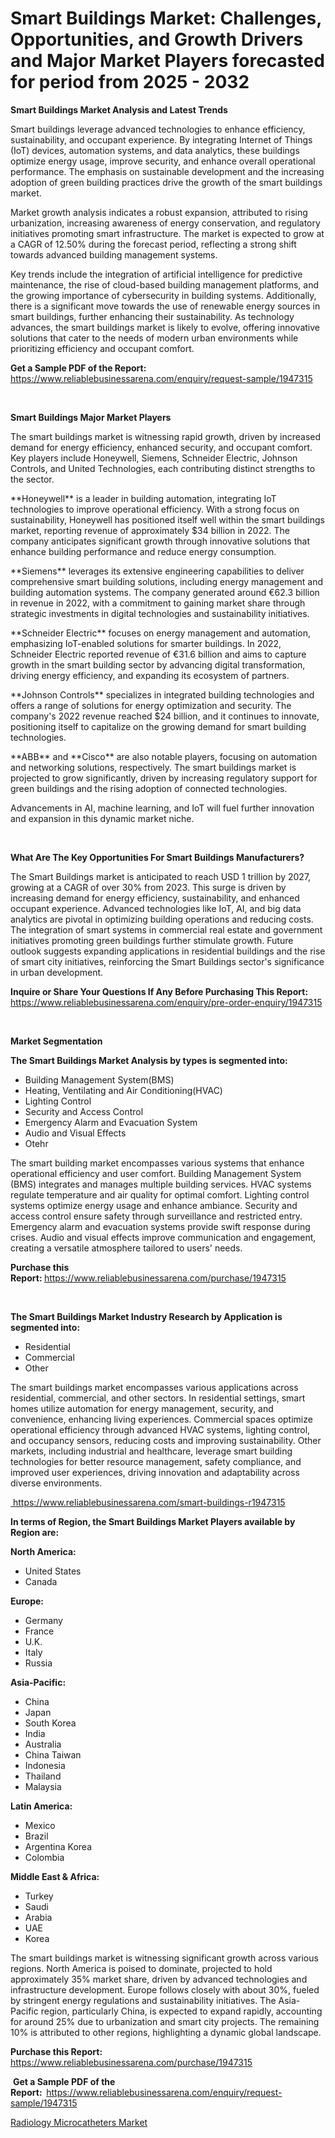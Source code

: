 <p><h1>Smart Buildings Market: Challenges, Opportunities, and Growth Drivers and Major Market Players forecasted for period from 2025 - 2032</h1></p><p><strong>Smart Buildings Market Analysis and Latest Trends</strong></p>
<p><p>Smart buildings leverage advanced technologies to enhance efficiency, sustainability, and occupant experience. By integrating Internet of Things (IoT) devices, automation systems, and data analytics, these buildings optimize energy usage, improve security, and enhance overall operational performance. The emphasis on sustainable development and the increasing adoption of green building practices drive the growth of the smart buildings market.</p><p>Market growth analysis indicates a robust expansion, attributed to rising urbanization, increasing awareness of energy conservation, and regulatory initiatives promoting smart infrastructure. The market is expected to grow at a CAGR of 12.50% during the forecast period, reflecting a strong shift towards advanced building management systems. </p><p>Key trends include the integration of artificial intelligence for predictive maintenance, the rise of cloud-based building management platforms, and the growing importance of cybersecurity in building systems. Additionally, there is a significant move towards the use of renewable energy sources in smart buildings, further enhancing their sustainability. As technology advances, the smart buildings market is likely to evolve, offering innovative solutions that cater to the needs of modern urban environments while prioritizing efficiency and occupant comfort.</p></p>
<p><strong>Get a Sample PDF of the Report:&nbsp;</strong> <a href="https://www.reliablebusinessarena.com/enquiry/request-sample/1947315?utm_campaign=2566&utm_medium=2&utm_source=Github&utm_content=ia&utm_term=05032025&utm_id=smart-buildings">https://www.reliablebusinessarena.com/enquiry/request-sample/1947315</a></p>
<p>&nbsp;</p>
<p><strong>Smart Buildings Major Market Players</strong></p>
<p><p>The smart buildings market is witnessing rapid growth, driven by increased demand for energy efficiency, enhanced security, and occupant comfort. Key players include Honeywell, Siemens, Schneider Electric, Johnson Controls, and United Technologies, each contributing distinct strengths to the sector.</p><p>**Honeywell** is a leader in building automation, integrating IoT technologies to improve operational efficiency. With a strong focus on sustainability, Honeywell has positioned itself well within the smart buildings market, reporting revenue of approximately $34 billion in 2022. The company anticipates significant growth through innovative solutions that enhance building performance and reduce energy consumption.</p><p>**Siemens** leverages its extensive engineering capabilities to deliver comprehensive smart building solutions, including energy management and building automation systems. The company generated around €62.3 billion in revenue in 2022, with a commitment to gaining market share through strategic investments in digital technologies and sustainability initiatives.</p><p>**Schneider Electric** focuses on energy management and automation, emphasizing IoT-enabled solutions for smarter buildings. In 2022, Schneider Electric reported revenue of €31.6 billion and aims to capture growth in the smart building sector by advancing digital transformation, driving energy efficiency, and expanding its ecosystem of partners.</p><p>**Johnson Controls** specializes in integrated building technologies and offers a range of solutions for energy optimization and security. The company's 2022 revenue reached $24 billion, and it continues to innovate, positioning itself to capitalize on the growing demand for smart building technologies.</p><p>**ABB** and **Cisco** are also notable players, focusing on automation and networking solutions, respectively. The smart buildings market is projected to grow significantly, driven by increasing regulatory support for green buildings and the rising adoption of connected technologies.</p><p>Advancements in AI, machine learning, and IoT will fuel further innovation and expansion in this dynamic market niche.</p></p>
<p>&nbsp;</p>
<p><strong>What Are The Key Opportunities For Smart Buildings Manufacturers?</strong></p>
<p><p>The Smart Buildings market is anticipated to reach USD 1 trillion by 2027, growing at a CAGR of over 30% from 2023. This surge is driven by increasing demand for energy efficiency, sustainability, and enhanced occupant experience. Advanced technologies like IoT, AI, and big data analytics are pivotal in optimizing building operations and reducing costs. The integration of smart systems in commercial real estate and government initiatives promoting green buildings further stimulate growth. Future outlook suggests expanding applications in residential buildings and the rise of smart city initiatives, reinforcing the Smart Buildings sector's significance in urban development.</p></p>
<p><strong>Inquire or Share Your Questions If Any Before Purchasing This Report:</strong> <a href="https://www.reliablebusinessarena.com/enquiry/pre-order-enquiry/1947315?utm_campaign=2566&utm_medium=2&utm_source=Github&utm_content=ia&utm_term=05032025&utm_id=smart-buildings">https://www.reliablebusinessarena.com/enquiry/pre-order-enquiry/1947315</a></p>
<p>&nbsp;</p>
<p><strong>Market Segmentation</strong></p>
<p><strong>The Smart Buildings Market Analysis by types is segmented into:</strong></p>
<p><ul><li>Building Management System(BMS)</li><li>Heating, Ventilating and Air Conditioning(HVAC)</li><li>Lighting Control</li><li>Security and Access Control</li><li>Emergency Alarm and Evacuation System</li><li>Audio and Visual Effects</li><li>Otehr</li></ul></p>
<p><p>The smart building market encompasses various systems that enhance operational efficiency and user comfort. Building Management System (BMS) integrates and manages multiple building services. HVAC systems regulate temperature and air quality for optimal comfort. Lighting control systems optimize energy usage and enhance ambiance. Security and access control ensure safety through surveillance and restricted entry. Emergency alarm and evacuation systems provide swift response during crises. Audio and visual effects improve communication and engagement, creating a versatile atmosphere tailored to users' needs.</p></p>
<p><strong>Purchase this Report:&nbsp;</strong><a href="https://www.reliablebusinessarena.com/purchase/1947315?utm_campaign=2566&utm_medium=2&utm_source=Github&utm_content=ia&utm_term=05032025&utm_id=smart-buildings">https://www.reliablebusinessarena.com/purchase/1947315</a></p>
<p>&nbsp;</p>
<p><strong>The Smart Buildings Market Industry Research by Application is segmented into:</strong></p>
<p><ul><li>Residential</li><li>Commercial</li><li>Other</li></ul></p>
<p><p>The smart buildings market encompasses various applications across residential, commercial, and other sectors. In residential settings, smart homes utilize automation for energy management, security, and convenience, enhancing living experiences. Commercial spaces optimize operational efficiency through advanced HVAC systems, lighting control, and occupancy sensors, reducing costs and improving sustainability. Other markets, including industrial and healthcare, leverage smart building technologies for better resource management, safety compliance, and improved user experiences, driving innovation and adaptability across diverse environments.</p></p>
<p><a href="https://www.reliablebusinessarena.com/smart-buildings-r1947315?utm_campaign=2566&utm_medium=2&utm_source=Github&utm_content=ia&utm_term=05032025&utm_id=smart-buildings">&nbsp;https://www.reliablebusinessarena.com/smart-buildings-r1947315</a></p>
<p><strong>In terms of Region, the Smart Buildings Market Players available by Region are:</strong></p>
<p>
    <p> <strong> North America: </strong>
        <ul>
            <li>United States</li>
            <li>Canada</li>
        </ul>
        </p> 
    <p> <strong> Europe: </strong>
        <ul>
            <li>Germany</li>
            <li>France</li>
            <li>U.K.</li>
            <li>Italy</li>
            <li>Russia</li>
        </ul>
        </p> 
    <p> <strong> Asia-Pacific: </strong>
        <ul>
            <li>China</li>
            <li>Japan</li>
            <li>South Korea</li>
            <li>India</li>
            <li>Australia</li>
            <li>China Taiwan</li>
            <li>Indonesia</li>
            <li>Thailand</li>
            <li>Malaysia</li>
        </ul>
        </p> 
    <p> <strong> Latin America: </strong>
        <ul>
            <li>Mexico</li>
            <li>Brazil</li>
            <li>Argentina Korea</li>
            <li>Colombia</li>
        </ul>
        </p> 
    <p> <strong> Middle East & Africa: </strong>
        <ul>
            <li>Turkey</li>
            <li>Saudi</li>
            <li>Arabia</li>
            <li>UAE</li>
            <li>Korea</li>
        </ul>
    </p>
    </p>
<p><p>The smart buildings market is witnessing significant growth across various regions. North America is poised to dominate, projected to hold approximately 35% market share, driven by advanced technologies and infrastructure development. Europe follows closely with about 30%, fueled by stringent energy regulations and sustainability initiatives. The Asia-Pacific region, particularly China, is expected to expand rapidly, accounting for around 25% due to urbanization and smart city projects. The remaining 10% is attributed to other regions, highlighting a dynamic global landscape.</p></p>
<p><strong>Purchase this Report: </strong><a href="https://www.reliablebusinessarena.com/purchase/1947315?utm_campaign=2566&utm_medium=2&utm_source=Github&utm_content=ia&utm_term=05032025&utm_id=smart-buildings">https://www.reliablebusinessarena.com/purchase/1947315</a></p>
<p>&nbsp;<strong>Get a Sample PDF of the Report:&nbsp;&nbsp;</strong><a href="https://www.reliablebusinessarena.com/enquiry/request-sample/1947315?utm_campaign=2566&utm_medium=2&utm_source=Github&utm_content=ia&utm_term=05032025&utm_id=smart-buildings">https://www.reliablebusinessarena.com/enquiry/request-sample/1947315</a></p>
<p><strong></strong></p>
<p><p><a href="https://github.com/yazminwollma30/Market-Research-Report-List-1/blob/main/radiology-microcatheters-market.md?utm_campaign=2566&utm_medium=2&utm_source=Github&utm_content=ia&utm_term=05032025&utm_id=smart-buildings">Radiology Microcatheters Market</a></p></p>